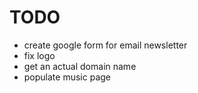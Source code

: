 # TODO
- create google form for email newsletter
- fix logo
- get an actual domain name
- populate music page